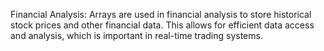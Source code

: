 Financial Analysis: Arrays are used in financial analysis to store historical stock prices and other financial data. This allows for efficient data access and analysis, which is important in real-time trading systems.
